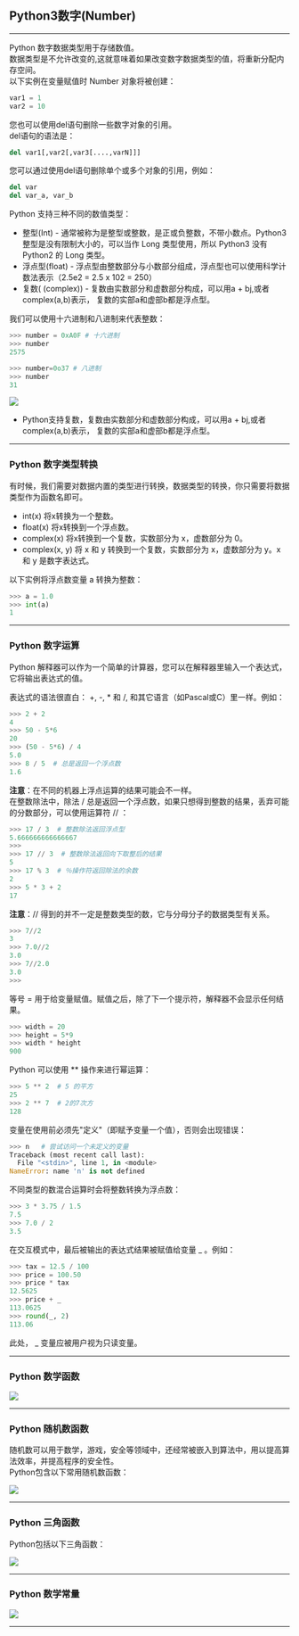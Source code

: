 ## **Python3数字(Number)**
---
Python 数字数据类型用于存储数值。  
数据类型是不允许改变的,这就意味着如果改变数字数据类型的值，将重新分配内存空间。  
以下实例在变量赋值时 Number 对象将被创建：
```python
var1 = 1
var2 = 10
```
您也可以使用del语句删除一些数字对象的引用。  
del语句的语法是：
```python
del var1[,var2[,var3[....,varN]]]
```
您可以通过使用del语句删除单个或多个对象的引用，例如：
```python
del var
del var_a, var_b
```
Python 支持三种不同的数值类型：
* 整型(Int) - 通常被称为是整型或整数，是正或负整数，不带小数点。Python3 整型是没有限制大小的，可以当作 Long 类型使用，所以 Python3 没有 Python2 的 Long 类型。
* 浮点型(float) - 浮点型由整数部分与小数部分组成，浮点型也可以使用科学计数法表示（2.5e2 = 2.5 x 102 = 250）
* 复数( (complex)) - 复数由实数部分和虚数部分构成，可以用a + bj,或者complex(a,b)表示， 复数的实部a和虚部b都是浮点型。

我们可以使用十六进制和八进制来代表整数：
```python
>>> number = 0xA0F # 十六进制
>>> number
2575

>>> number=0o37 # 八进制
>>> number
31
```
![](https://github.com/anmiaru/python3/raw/master/image/8-1.png)
* Python支持复数，复数由实数部分和虚数部分构成，可以用a + bj,或者complex(a,b)表示， 复数的实部a和虚部b都是浮点型。

---
### **Python 数字类型转换**
有时候，我们需要对数据内置的类型进行转换，数据类型的转换，你只需要将数据类型作为函数名即可。
* int(x) 将x转换为一个整数。
* float(x) 将x转换到一个浮点数。
* complex(x) 将x转换到一个复数，实数部分为 x，虚数部分为 0。
* complex(x, y) 将 x 和 y 转换到一个复数，实数部分为 x，虚数部分为 y。x 和 y 是数字表达式。

以下实例将浮点数变量 a 转换为整数：
```python
>>> a = 1.0
>>> int(a)
1
```
---


### **Python 数字运算**
Python 解释器可以作为一个简单的计算器，您可以在解释器里输入一个表达式，它将输出表达式的值。

表达式的语法很直白： +, -, * 和 /, 和其它语言（如Pascal或C）里一样。例如：

```python
>>> 2 + 2
4
>>> 50 - 5*6
20
>>> (50 - 5*6) / 4
5.0
>>> 8 / 5  # 总是返回一个浮点数
1.6
```
**注意**：在不同的机器上浮点运算的结果可能会不一样。  
在整数除法中，除法 / 总是返回一个浮点数，如果只想得到整数的结果，丢弃可能的分数部分，可以使用运算符 // ：
```python
>>> 17 / 3  # 整数除法返回浮点型
5.666666666666667
>>>
>>> 17 // 3  # 整数除法返回向下取整后的结果
5
>>> 17 % 3  # ％操作符返回除法的余数
2
>>> 5 * 3 + 2 
17
```
**注意**：// 得到的并不一定是整数类型的数，它与分母分子的数据类型有关系。
```python
>>> 7//2
3
>>> 7.0//2
3.0
>>> 7//2.0
3.0
>>> 
```
等号 = 用于给变量赋值。赋值之后，除了下一个提示符，解释器不会显示任何结果。
```python
>>> width = 20
>>> height = 5*9
>>> width * height
900
```
Python 可以使用 ** 操作来进行幂运算：
```python
>>> 5 ** 2  # 5 的平方
25
>>> 2 ** 7  # 2的7次方
128
```
变量在使用前必须先"定义"（即赋予变量一个值），否则会出现错误：
```python
>>> n   # 尝试访问一个未定义的变量
Traceback (most recent call last):
  File "<stdin>", line 1, in <module>
NameError: name 'n' is not defined
```

不同类型的数混合运算时会将整数转换为浮点数：
```python
>>> 3 * 3.75 / 1.5
7.5
>>> 7.0 / 2
3.5
```
在交互模式中，最后被输出的表达式结果被赋值给变量 _ 。例如：
```python
>>> tax = 12.5 / 100
>>> price = 100.50
>>> price * tax
12.5625
>>> price + _
113.0625
>>> round(_, 2)
113.06
```
此处， _ 变量应被用户视为只读变量。

---


### **Python 数学函数**
![](https://github.com/anmiaru/python3/raw/master/image/8-2.png)

---

### **Python 随机数函数**
随机数可以用于数学，游戏，安全等领域中，还经常被嵌入到算法中，用以提高算法效率，并提高程序的安全性。  
Python包含以下常用随机数函数： 

![](https://github.com/anmiaru/python3/raw/master/image/8-3.png)

---

### **Python 三角函数**
Python包括以下三角函数：

![](https://github.com/anmiaru/python3/raw/master/image/8-4.png)

---

### **Python 数学常量**
![](https://github.com/anmiaru/python3/raw/master/image/8-5.png)

---

